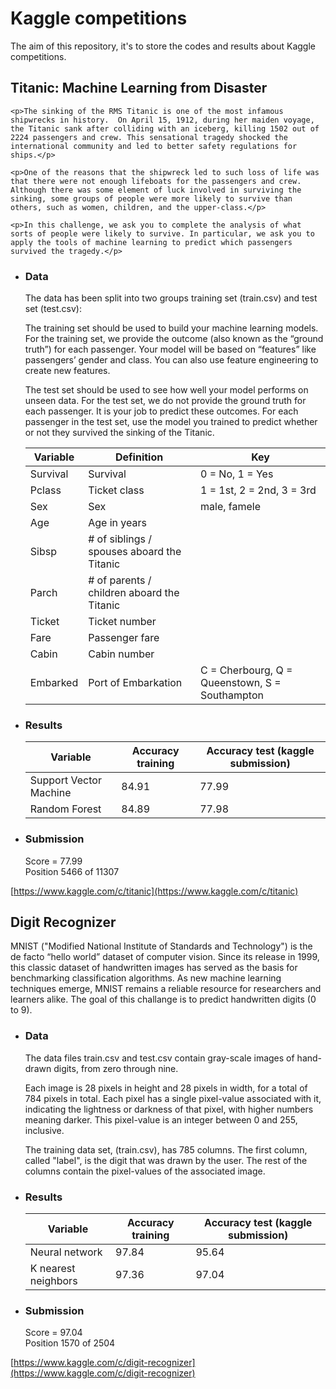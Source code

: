 # Kaggle competitions #

<p>The aim of this repository, it's to store the codes and results about Kaggle competitions.</p>

## Titanic: Machine Learning from Disaster ##
	

	<p>The sinking of the RMS Titanic is one of the most infamous shipwrecks in history.  On April 15, 1912, during her maiden voyage, the Titanic sank after colliding with an iceberg, killing 1502 out of 2224 passengers and crew. This sensational tragedy shocked the international community and led to better safety regulations for ships.</p>

	<p>One of the reasons that the shipwreck led to such loss of life was that there were not enough lifeboats for the passengers and crew. Although there was some element of luck involved in surviving the sinking, some groups of people were more likely to survive than others, such as women, children, and the upper-class.</p>

	<p>In this challenge, we ask you to complete the analysis of what sorts of people were likely to survive. In particular, we ask you to apply the tools of machine learning to predict which passengers survived the tragedy.</p>


* <h3>Data</h3>
	<p>The data has been split into two groups training set (train.csv) and test set (test.csv):<p>
	<p>The training set should be used to build your machine learning models. For the training set, we provide the outcome (also known as the “ground truth”) for each passenger. Your model will be based on “features” like passengers’ gender and class. You can also use feature engineering to create new features.</p>

	<p>The test set should be used to see how well your model performs on unseen data. For the test set, we do not provide the ground truth for each passenger. It is your job to predict these outcomes. For each passenger in the test set, use the model you trained to predict whether or not they survived the sinking of the Titanic.</p>


	| Variable | Definition                                 | Key                                            |
	| -------- | ------------------------------------------ | ---------------------------------------------- |
	| Survival | Survival                                   | 0 = No, 1 = Yes                                |
	| Pclass   | Ticket class                               | 1 = 1st, 2 = 2nd, 3 = 3rd                      |
	| Sex      | Sex                                        | male, famele                                   |
	| Age      | Age in years                               |                                                |
	| Sibsp    | # of siblings / spouses aboard the Titanic |                                                |
	| Parch    | # of parents / children aboard the Titanic |                                                |
	| Ticket   | Ticket number                              |                                                |
	| Fare     | Passenger fare                             |                                                |
	| Cabin    | Cabin number                               |                                                |
	| Embarked | Port of Embarkation                        | C = Cherbourg, Q = Queenstown, S = Southampton |

		
* <h3>Results</h3>

	| Variable               | Accuracy training | Accuracy test (kaggle submission)|
	| ---------------------- | ----------------- | -------------------------------- |
	| Support Vector Machine | 	84.91			 |  77.99       					|
	| Random Forest          | 	84.89			 |  77.98       					|

* <h3>Submission</h3>
	<p>
		Score = 77.99<br>
		Position 5466 of 11307<br>
	</p>

[https://www.kaggle.com/c/titanic](https://www.kaggle.com/c/titanic)

## Digit Recognizer ##

<p>
	MNIST ("Modified National Institute of Standards and Technology") is the de facto “hello world” dataset of computer vision. Since its release in 1999, this classic dataset of handwritten images has served as the basis for benchmarking classification algorithms. As new machine learning techniques emerge, MNIST remains a reliable resource for researchers and learners alike.
	The goal of this challange is to predict handwritten digits (0 to 9).
</p>

* <h3>Data</h3>
	<p>The data files train.csv and test.csv contain gray-scale images of hand-drawn digits, from zero through nine.</p>

	<p>Each image is 28 pixels in height and 28 pixels in width, for a total of 784 pixels in total. Each pixel has a single pixel-value associated with it, indicating the lightness or darkness of that pixel, with higher numbers meaning darker. This pixel-value is an integer between 0 and 255, inclusive.</p>

	<p>The training data set, (train.csv), has 785 columns. The first column, called "label", is the digit that was drawn by the user. The rest of the columns contain the pixel-values of the associated image.<p>

* <h3>Results</h3>

	| Variable               | Accuracy training | Accuracy test (kaggle submission)|
	| ---------------------- | ----------------- | -------------------------------- |
	| Neural network         | 	97.84			 |  95.64       					|
	| K nearest neighbors    | 	97.36 			 |  97.04    					    |

* <h3>Submission</h3>
	<p>
		Score = 97.04<br>
		Position 1570 of 2504<br>
	</p>

[https://www.kaggle.com/c/digit-recognizer](https://www.kaggle.com/c/digit-recognizer)
